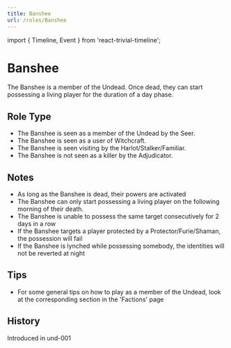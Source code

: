 ```yaml
---
title: Banshee
url: /roles/Banshee
---
```


import { Timeline, Event } from 'react-trivial-timeline';

# Banshee

The Banshee is a member of the Undead. Once dead, they can start possessing a living player for the duration of a day phase.

## Role Type

- The Banshee is seen as a member of the Undead by the Seer.
- The Banshee is seen as a user of Witchcraft.
- The Banshee is seen visiting by the Harlot/Stalker/Familiar.
- The Banshee is not seen as a killer by the Adjudicator.

## Notes

- As long as the Banshee is dead, their powers are activated
- The Banshee can only start possessing a living player on the following morning of their death.
- The Banshee is unable to possess the same target consecutively for 2 days in a row
- If the Banshee targets a player protected by a Protector/Furie/Shaman, the possession will fail
- If the Banshee is lynched while possessing somebody, the identities will not be reverted at night

## Tips

- For some general tips on how to play as a member of the Undead, look at the corresponding section in the 'Factions' page

## History

<Timeline lineColor="white">
  <Event interval="2018-07-17">Introduced in und-001</Event>
</Timeline>

